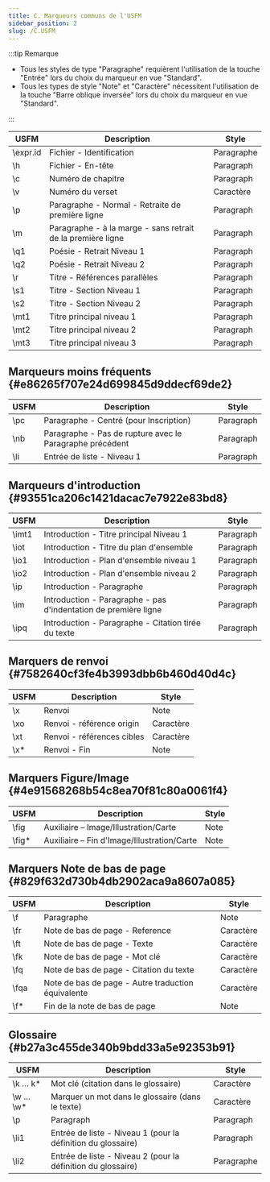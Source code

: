 ```yaml
---
title: C. Marqueurs communs de l'USFM
sidebar_position: 2
slug: /C.USFM
---
```




:::tip Remarque

- Tous les styles de type "Paragraphe" requièrent l'utilisation de la touche "Entrée" lors du choix du marqueur en vue "Standard".
- Tous les types de style "Note" et "Caractère" nécessitent l'utilisation de la touche "Barre oblique inversée" lors du choix du marqueur en vue "Standard".

:::


| USFM      | Description                                                 | Style      |
| --------- | ----------------------------------------------------------- | ---------- |
| \expr.id | Fichier - Identification                                    | Paragraphe |
| \h       | Fichier - En-tête                                           | Paragraph  |
| \c       | Numéro de chapitre                                          | Paragraph  |
| \v       | Numéro du verset                                            | Caractère  |
| \p       | Paragraphe - Normal - Retraite de première ligne            | Paragraph  |
| \m       | Paragraphe - à la marge - sans retrait de la première ligne | Paragraph  |
| \q1      | Poésie - Retrait Niveau 1                                   | Paragraph  |
| \q2      | Poésie - Retrait Niveau 2                                   | Paragraph  |
| \r       | Titre - Références parallèles                               | Paragraph  |
| \s1      | Titre - Section Niveau 1                                    | Paragraph  |
| \s2      | Titre - Section Niveau 2                                    | Paragraph  |
| \mt1     | Titre principal niveau 1                                    | Paragraph  |
| \mt2     | Titre principal niveau 2                                    | Paragraph  |
| \mt3     | Titre principal niveau 3                                    | Paragraph  |


## Marqueurs moins fréquents {#e86265f707e24d699845d9ddecf69de2}


| USFM | Description                                              | Style     |
| ---- | -------------------------------------------------------- | --------- |
| \pc | Paragraphe - Centré (pour Inscription)                   | Paragraph |
| \nb | Paragraphe - Pas de rupture avec le Paragraphe précédent | Paragraph |
| \li | Entrée de liste - Niveau 1                               | Paragraph |


## Marqueurs d'introduction {#93551ca206c1421dacac7e7922e83bd8}


| USFM   | Description                                                     | Style     |
| ------ | --------------------------------------------------------------- | --------- |
| \imt1 | Introduction - Titre principal Niveau 1                         | Paragraph |
| \iot  | Introduction - Titre du plan d'ensemble                         | Paragraph |
| \io1  | Introduction - Plan d'ensemble niveau 1                         | Paragraph |
| \io2  | Introduction - Plan d'ensemble niveau 2                         | Paragraph |
| \ip   | Introduction - Paragraphe                                       | Paragraph |
| \im   | Introduction - Paragraphe - pas d'indentation de première ligne | Paragraph |
| \ipq  | Introduction - Paragraphe - Citation tirée du texte             | Paragraph |


## Marquers de renvoi {#7582640cf3fe4b3993dbb6b460d40d4c}


| USFM | Description                | Style     |
| ---- | -------------------------- | --------- |
| \x  | Renvoi                     | Note      |
| \xo | Renvoi - référence origin  | Caractère |
| \xt | Renvoi - références cibles | Caractère |
| \x* | Renvoi - Fin               | Note      |


## Marquers Figure/Image {#4e91568268b54c8ea70f81c80a0061f4}


| USFM   | Description                                 | Style |
| ------ | ------------------------------------------- | ----- |
| \fig  | Auxiliaire – Image/Illustration/Carte       | Note  |
| \fig* | Auxiliaire – Fin d'Image/Illustration/Carte | Note  |


## Marquers Note de bas de page {#829f632d730b4db2902aca9a8607a085}


| USFM  | Description                                        | Style     |
| ----- | -------------------------------------------------- | --------- |
| \f   | Paragraphe                                         | Note      |
| \fr  | Note de bas de page - Reference                    | Caractère |
| \ft  | Note de bas de page - Texte                        | Caractère |
| \fk  | Note de bas de page - Mot clé                      | Caractère |
| \fq  | Note de bas de page - Citation du texte            | Caractère |
| \fqa | Note de bas de page - Autre traduction équivalente | Caractère |
| \f*  | Fin de la note de bas de page                      | Note      |


## Glossaire {#b27a3c455de340b9bdd33a5e92353b91}


| USFM       | Description                                                  | Style      |
| ---------- | ------------------------------------------------------------ | ---------- |
| \k … k*   | Mot clé (citation dans le glossaire)                         | Caractère  |
| \w … \w* | Marquer un mot dans le glossaire (dans le texte)             | Caractère  |
| \p        | Paragraph                                                    | Paragraph  |
| \li1      | Entrée de liste - Niveau 1 (pour la définition du glossaire) | Paragraph  |
| \li2      | Entrée de liste - Niveau 2 (pour la définition du glossaire) | Paragraphe |

